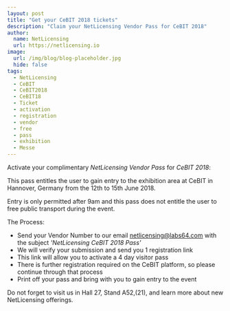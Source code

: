 ```yaml
---
layout: post
title: "Get your CeBIT 2018 tickets"
description: "Claim your NetLicensing Vendor Pass for CeBIT 2018"
author:
  name: NetLicensing
  url: https://netlicensing.io
image:
  url: /img/blog/blog-placeholder.jpg
  hide: false
tags:
  - NetLicensing
  - CeBIT
  - CeBIT2018
  - CeBIT18
  - Ticket
  - activation
  - registration
  - vendor
  - free
  - pass
  - exhibition
  - Messe
---
```


Activate your complimentary *NetLicensing Vendor Pass* for *CeBIT 2018*:

This pass entitles the user to gain entry to the exhibition area at CeBIT in Hannover, Germany from the 12th to 15th June 2018.

Entry is only permitted after 9am and this pass does not entitle the user to free public transport during the event.

The Process:

- Send your Vendor Number to our email <a href='mailto:netlicensing@labs64.com?subject=NetLicensing%20CeBIT%202018%20Pass'>netlicensing@labs64.com</a> with the subject *'NetLicensing CeBIT 2018 Pass'*
- We will verify your submission and send you 1 registration link
- This link will allow you to activate a 4 day visitor pass
- There is further registration required on the CeBIT platform, so please continue through that process
- Print off your pass and bring with you to gain entry to the event

Do not forget to visit us in Hall 27, Stand A52,(21), and learn more about new NetLicensing offerings.
